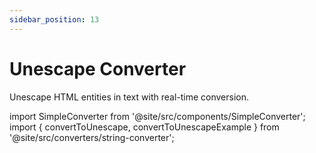 ```yaml
---
sidebar_position: 13
---
```


# Unescape Converter

Unescape HTML entities in text with real-time conversion.

import SimpleConverter from '@site/src/components/SimpleConverter';
import { convertToUnescape, convertToUnescapeExample } from '@site/src/converters/string-converter';

<SimpleConverter
  conversion={convertToUnescape}
  placeholder="Enter escaped HTML to unescape..."
  language="text"
  exampleInput={convertToUnescapeExample.input}
  showPreview={true}
  previewMode="inline"
/>